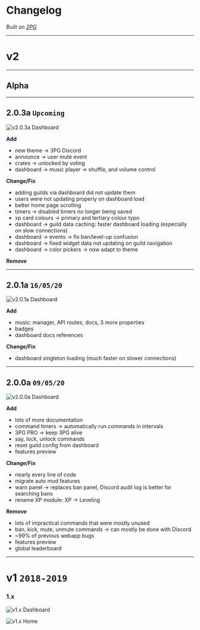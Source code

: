 # Changelog

*Built on [2PG](https://2pg.xyz)*

---

# v2

---

## Alpha

---

## 2.0.3a `Upcoming`

![v2.0.3a Dashboard](assets/docs/img/dashboard-v2.0.3a.png)

**Add**
- new theme -> 3PG Discord
- announce -> user mute event
- crates -> unlocked by voting
- dashboard -> music player -> shuffle, and volume control

**Change/Fix**
- adding guilds via dashboard did not update them
- users were not updating properly on dashboard load
- better home page scrolling
- timers -> disabled timers no longer being saved
- xp card colours -> primary and tertiary colour typo
- dashboard -> guild data caching: faster dashboard loading (especially on slow connections)
- dashboard -> events -> fix ban/level-up confusion
- dashboard -> fixed widget data not updating on guild navigation
- dashboard -> color pickers -> now adapt to theme

**Remove**


---

## 2.0.1a `16/05/20`

![v2.0.1a Dashboard](assets/docs/img/dashboard-v2.0.1a.png)

**Add**
- music: manager, API routes, docs, 3 more properties
- badges
- dashboard docs references
  
**Change/Fix**
- dashboard singleton loading (much faster on slower connections)

---

## 2.0.0a `09/05/20`

![v2.0.0a Dashboard](assets/docs/img/dashboard-v2.0.0a.png)

**Add**
- lots of more documentation
- command timers -> automatically run commands in intervals
- 3PG PRO -> keep 3PG alive
- say, lock, unlock commands
- reset guild config from dashboard
- features preview

**Change/Fix**
- nearly every line of code
- migrate auto mod features
- warn panel -> replaces ban panel, Discord audit log is better for searching bans
- rename XP module: XP -> Leveling

**Remove**
- lots of impractical commands that were mostly unused
- ban, kick, mute, unmute commands -> can mostly be done with Discord
- ~99% of previous webapp bugs
- features preview
- global leaderboard

---

# v1 `2018-2019`

### 1.x

![v1.x Dashboard](assets/docs/img/dashboard-v1.x.png)

![v1.x Home](assets/docs/img/dashboard-home-v1.x.png)